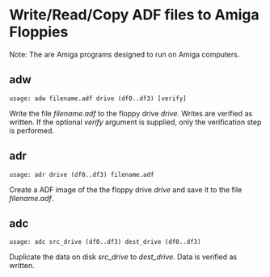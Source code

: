 Write/Read/Copy ADF files to Amiga Floppies
===========================================

Note: The are Amiga programs designed to run on Amiga computers.

adw
---
```
usage: adw filename.adf drive (df0..df3) [verify]
```
Write the file _filename.adf_ to the floppy drive _drive_. Writes are verified as written. If the optional _verify_ argument is supplied, only the verification step is performed.

adr
---
```
usage: adr drive (df0..df3) filename.adf
```
Create a ADF image of the the floppy drive _drive_ and save it to the file _filename.adf_.

adc
---
```
usage: adc src_drive (df0..df3) dest_drive (df0..df3)
```
Duplicate the data on disk _src_drive_ to _dest_drive_. Data is verified as written.
